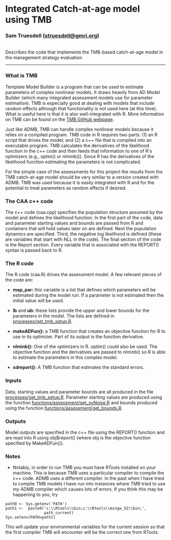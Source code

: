 

# Integrated Catch-at-age model using TMB
### Sam Truesdell (struesdell@gmri.org)

<br> Describes the code that implements the TMB-based catch-at-age model in the management strategy evaluation

***

### What is TMB
Template Model Builder is a program that can be used to estimate parameters of complex nonlinear models. It draws heavily from AD Model Builder (which many integrated assessment models use for parameter estimation). TMB is especially good at dealing with models that include random effects although that functionality is not used here (at this time). What is useful here is that it is also well-integrated with R. More information on TMB can be found on the [TMB GitHub webpage](https://github.com/kaskr/adcomp/wiki).

Just like ADMB, TMB can handle complex nonlinear models because it relies on a compiled program. TMB code in R requires two parts: (1) an R script that drives the model; and (2) a c++ file that is compiled into an executable program. TMB calculates the derivatives of the likelihood function in the c++ code and then feeds that information to one of R's optimizers (e.g., optim() or nlminb()). Since R has the derivatives of the likelihood function estimating the parameters is not complicated.

For the simple case of the assessments for this project the results from the TMB catch-at-age model should be very similar to a version created with ADMB. TMB was used because it is easily integrated with R and for the potential to treat parameters as random effects if desired.


### The CAA c++ code
The c++ code (caa.cpp) specifies the population structure assumed by the model and defines the likelihood function. In the first part of the code, data and parameter starting values and bounds are passed from R and containers that will hold values later on are defined. Next the population dynamics are specified. Third, the negative log likelihood is defined (these are variables that start with NLL in the code). The final section of the code is the Report section. Every variable that is associated with the REPORT() syntax is passed back to R.


### The R code
The R code (caa.R) drives the assessment model.  A few relevant pieces of the code are:

* **map_par:** this variable is a list that defines which parameters will be estimated during the model run. If a parameter is not estimated then the initial value will be used.

* **lb** and **ub:** these lists provide the upper and lower bounds for the parameters in the model. The lists are defined in [processes/get_tmb_setup.R](../processes/get_tmb_setup.R).

* **makeADFun():** a TMB function that creates an objective function for R to use in its optimizer. Part of its output is the function derivative.

* **nlminb():** One of the optimizers in R. optim() could also be used. The objective function and the derivatives are passed to nlminb() so R is able to estimate the parameters in this complex model.

* **sdreport():** A TMB function that estimates the standard errors.


### Inputs
Data, starting values and parameter bounds are all produced in the file [processes/get_tmb_setup.R](../processes/get_tmb_setup.R). Parameter starting values are produced using the function [functions/assessment/get_svNoise.R](../functions/assessment/get_svNoise.R) and bounds produced using the function [functions/assessment/get_bounds.R](../functions/assessment/get_bounds.R).

### Outputs
Model outputs are specified in the c++ file using the REPORT() function and are read into R using obj$report() (where obj is the objective function specified by MakeADFun()).



### Notes
* Notably, in order to run TMB you must have RTools installed on your machine. This is because TMB uses a particular compiler to compile the c++ code. ADMB uses a different compiler. In the past when I have tried to compile TMB models I have run into instances where TMB tried to use my ADMB compiler which causes lots of errors. If you think this may be happening to you, try
```
path0 <- Sys.getenv('PATH')
path1 <-  paste0('c:\\Rtools\\bin;c:\\Rtools\\mingw_32\\bin;',
                 path_current)
Sys.setenv(PATH=path1)
```
This will update your environmental variables for the current session so that the first compiler TMB will encounter will be the correct one from RTools.
